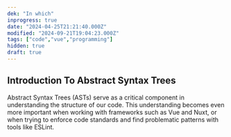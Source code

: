 ```yaml
---
dek: "In which"
inprogress: true
date: "2024-04-25T21:21:40.000Z"
modified: "2024-09-21T19:04:23.000Z"
tags: ["code","vue","programming"]
hidden: true
draft: true
---
```

## Introduction To Abstract Syntax Trees

Abstract Syntax Trees (ASTs) serve as a critical component in understanding the structure of our code. This understanding becomes even more important when working with frameworks such as Vue and Nuxt, or when trying to enforce code standards and find problematic patterns with tools like ESLint.
